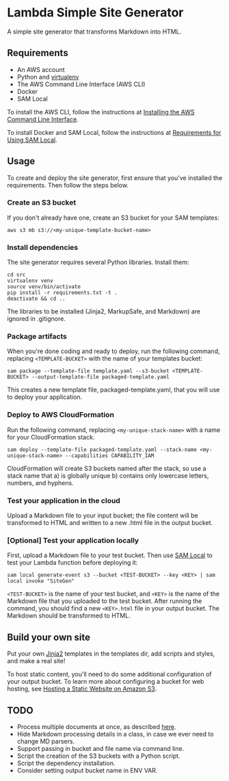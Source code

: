 # Lambda Simple Site Generator #

A simple site generator that transforms Markdown into HTML.

## Requirements ##

* An AWS account
* Python and [virtualenv](https://virtualenv.pypa.io/en/stable/)
* The AWS Command Line Interface (AWS CLI)
* Docker
* SAM Local

To install the AWS CLI, follow the instructions at [Installing the AWS Command Line Interface](http://docs.aws.amazon.com/cli/latest/userguide/installing.html).

To install Docker and SAM Local, follow the instructions at [Requirements for Using SAM Local](http://docs.aws.amazon.com/lambda/latest/dg/test-sam-local.html#sam-cli-requirements).

## Usage ##

To create and deploy the site generator, first ensure that you've installed the requirements. Then follow the steps below.

### Create an S3 bucket ###

If you don't already have one, create an S3 bucket for your SAM templates:

    aws s3 mb s3://<my-unique-template-bucket-name>

### Install dependencies ###

The site generator requires several Python libraries. Install them:

    cd src
    virtualenv venv
    source venv/bin/activate
    pip install -r requirements.txt -t .
    deactivate && cd ..

The libraries to be installed (Jinja2, MarkupSafe, and Markdown) are ignored in .gitignore.

### Package artifacts ###

When you're done coding and ready to deploy, run the following command, replacing `<TEMPLATE-BUCKET>` with the name of your templates bucket:

    sam package --template-file template.yaml --s3-bucket <TEMPLATE-BUCKET> --output-template-file packaged-template.yaml

This creates a new template file, packaged-template.yaml, that you will use to deploy your application.

### Deploy to AWS CloudFormation ###

Run the following command, replacing `<my-unique-stack-name>` with a name for your CloudFormation stack.

    sam deploy --template-file packaged-template.yaml --stack-name <my-unique-stack-name> --capabilities CAPABILITY_IAM

CloudFormation will create S3 buckets named after the stack, so use a stack name that a) is globally unique b) contains only lowercase letters, numbers, and hyphens.

### Test your application in the cloud ###

Upload a Markdown file to your input bucket; the file content will be transformed to HTML and written to a new .html file in the output bucket.

### [Optional] Test your application locally ###

First, upload a Markdown file to your test bucket. Then use [SAM Local](https://github.com/awslabs/aws-sam-local) to test your Lambda function before deploying it:

    sam local generate-event s3 --bucket <TEST-BUCKET> --key <KEY> | sam local invoke "SiteGen"

`<TEST-BUCKET>` is the name of your test bucket, and `<KEY>` is the name of the Markdown file that you uploaded to the test bucket. After running the command, you should find a new `<KEY>.html` file in your output bucket. The Markdown should be transformed to HTML.

## Build your own site ##

Put your own [Jinja2](jinja.pocoo.org/docs/2.10/) templates in the templates dir, add scripts and styles, and make a real site!

To host static content, you'll need to do some additional configuration of your output bucket. To learn more about configuring a bucket for web hosting, see [Hosting a Static Website on Amazon S3](http://docs.aws.amazon.com/AmazonS3/latest/dev/WebsiteHosting.html).

## TODO ##
* Process multiple documents at once, as described [here](https://pythonhosted.org/Markdown/reference.html#the-details).
* Hide Markdown processing details in a class, in case we ever need to change MD parsers.
* Support passing in bucket and file name via command line.
* Script the creation of the S3 buckets with a Python script.
* Script the dependency installation.
* Consider setting output bucket name in ENV VAR.
